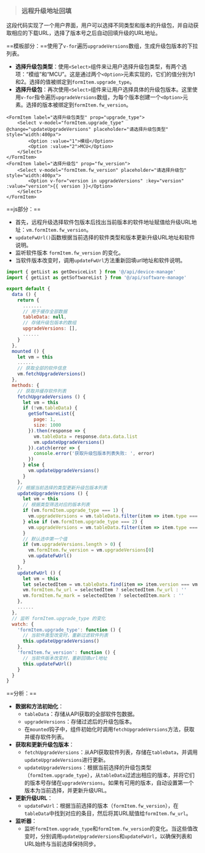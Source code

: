 > ### 远程升级地址回填
>

这段代码实现了一个用户界面，用户可以选择不同类型和版本的升级包，并自动获取相应的下载URL，选择了版本号之后自动回填升级的URL地址。

==模板部分：==使用了`v-for`遍历`upgradeVersions`数组，生成升级包版本的下拉列表。

- **选择升级包类型**：使用`<Select>`组件来让用户选择升级包类型，有两个选项：“模组”和“MCU”。这是通过两个`<Option>`元素实现的，它们的值分别为1和2。选择的值被绑定到`formItem.upgrade_type`。
- **选择升级包**：再次使用`<Select>`组件来让用户选择具体的升级包版本。这里使用`v-for`指令遍历`upgradeVersions`数组，为每个版本创建一个`<Option>`元素。选择的版本被绑定到`formItem.fw_version`。

```vue
<FormItem label="选择升级包类型" prop="upgrade_type">
    <Select v-model="formItem.upgrade_type" @change="updateUpgradeVersions" placeholder="请选择升级包类型" style="width:400px">
        <Option :value="1">模组</Option>
        <Option :value="2">MCU</Option>
    </Select>
</FormItem>
<FormItem label="选择升级包" prop="fw_version">
    <Select v-model="formItem.fw_version" placeholder="请选择升级包" style="width:400px">
        <Option v-for="version in upgradeVersions" :key="version" :value="version">{{ version }}</Option>
    </Select>
</FormItem>
```

==js部分：==

- 首先，远程升级选择软件包版本后找出当前版本的软件地址赋值给升级URL地址：`vm.formItem.fw_version`。
- `updateFwUrl()`函数根据当前选择的软件类型和版本更新升级URL地址和软件说明。
- 监听软件版本 `formItem.fw_version` 的变化。
- 当软件版本改变时，调用`updateFwUrl`方法重新回填url地址和软件说明。

```js
import { getList as getDeviceList } from '@/api/device-manage'
import { getList as getSoftwareList } from '@/api/software-manage'

export default {
  data () {
    return {
      .......
      // 用于缓存全部数据
      tableData: null,
      // 存储升级包版本的数组
      upgradeVersions: [],
      ......
    }
  },
  mounted () {
    let vm = this
    ......
    // 获取全部的软件信息
    vm.fetchUpgradeVersions()
  },
  methods: {
    // 获取并缓存软件列表
    fetchUpgradeVersions () {
      let vm = this
      if (!vm.tableData) {
        getSoftwareList({
          page: 1,
          size: 1000
        }).then(response => {
          vm.tableData = response.data.data.list
          vm.updateUpgradeVersions()
        }).catch(error => {
          console.error('获取升级包版本列表失败: ', error)
        })
      } else {
        vm.updateUpgradeVersions()
      }
    },
    // 根据当前选择的类型更新升级包版本列表
    updateUpgradeVersions () {
      let vm = this
      // 根据类型筛选对应的版本列表
      if (vm.formItem.upgrade_type === 1) {
        vm.upgradeVersions = vm.tableData.filter(item => item.type === 1).map(item => item.version)
      } else if (vm.formItem.upgrade_type === 2) {
        vm.upgradeVersions = vm.tableData.filter(item => item.type === 2).map(item => item.version)
      }
      // 默认选中第一个值
      if (vm.upgradeVersions.length > 0) {
        vm.formItem.fw_version = vm.upgradeVersions[0]
        vm.updateFwUrl()
      }
    },
    updateFwUrl () {
      let vm = this
      let selectedItem = vm.tableData.find(item => item.version === vm.formItem.fw_version && item.type === vm.formItem.upgrade_type)
      vm.formItem.fw_url = selectedItem ? selectedItem.fw_url : ''
      vm.formItem.fw_mark = selectedItem ? selectedItem.mark : ''
    },
    ......
  },
  // 监听 formItem.upgrade_type 的变化
  watch: {
    'formItem.upgrade_type': function () {
      // 当软件类型改变时，重新过滤软件列表
      this.updateUpgradeVersions()
    },
    'formItem.fw_version': function () {
      // 当软件版本改变时，重新回填url地址
      this.updateFwUrl()
    }
  }
}
```

==分析：==

- **数据和方法初始化**：
  - `tableData`：存储从API获取的全部软件包数据。
  - `upgradeVersions`：存储过滤后的升级包版本。
  - 在`mounted`钩子中，组件初始化时调用`fetchUpgradeVersions`方法，获取并缓存软件列表。
- **获取和更新升级包版本**：
  - `fetchUpgradeVersions`：从API获取软件列表，存储在`tableData`，并调用`updateUpgradeVersions`进行更新。
  - `updateUpgradeVersions`：根据当前选择的升级包类型（`formItem.upgrade_type`），从`tableData`过滤出相应的版本，并将它们的版本号存储在`upgradeVersions`。如果有可用的版本，自动设置第一个版本为当前选择，并更新升级URL。
- **更新升级URL**：
  - `updateFwUrl`：根据当前选择的版本（`formItem.fw_version`），在`tableData`中找到对应的条目，然后将其URL赋值给`formItem.fw_url`。
- **监听器**：
  - 监听`formItem.upgrade_type`和`formItem.fw_version`的变化。当这些值改变时，分别调用`updateUpgradeVersions`和`updateFwUrl`，以确保列表和URL始终与当前选择保持同步。